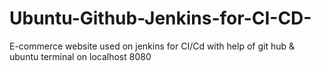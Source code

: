 # Ubuntu-Github-Jenkins-for-CI-CD-
E-commerce website used on jenkins for CI/Cd with help of git hub &amp; ubuntu terminal on localhost 8080
